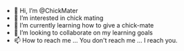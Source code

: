 - 👋 Hi, I’m @ChickMater
- 👀 I’m interested in chick mating
- 🌱 I’m currently learning how to give a chick-mate
- 💞️ I’m looking to collaborate on my learning goals
- 📫 How to reach me ... You don't reach me ... I reach you.
